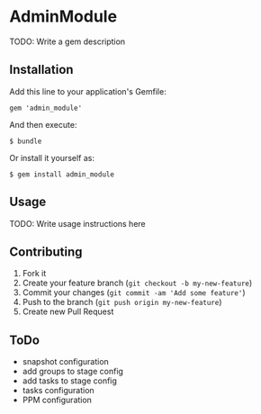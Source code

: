 # AdminModule

TODO: Write a gem description

## Installation

Add this line to your application's Gemfile:

    gem 'admin_module'

And then execute:

    $ bundle

Or install it yourself as:

    $ gem install admin_module

## Usage

TODO: Write usage instructions here

## Contributing

1. Fork it
2. Create your feature branch (`git checkout -b my-new-feature`)
3. Commit your changes (`git commit -am 'Add some feature'`)
4. Push to the branch (`git push origin my-new-feature`)
5. Create new Pull Request

## ToDo

* snapshot configuration
* add groups to stage config
* add tasks to stage config
* tasks configuration
* PPM configuration

